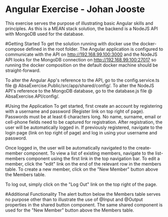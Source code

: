 # Angular Exercise - Johan Jooste
This exercise serves the purpose of illustrating basic Angular skills and principles. 
As this is a MEAN stack solution, the backend is a NodeJS API with MongoDB used for the database.

#Getting Started
To get the solution running with docker use the docker-compose defined in the root folder. The Angular application is configured to communicate with the API on http://192.168.99.100:3000 and the NodeJS API looks for the MongoDB connection on http://192.168.99.100:27017
so running the docker composition on the default docker machine should be straight-forward.

To alter the Angular App's reference to the API, go to the config.service.ts file @ AbsaExercise.Public/src/app/shared/config/.
To alter the NodeJS API's reference to the MongoDB database, go to the database.js file @ AbsaExercise.API/config/.

#Using the Application
To get started, first create an account by registering with a username and password (Register link on top right of page). Passwords must be at least 6 characters long. No name, surname, email or cell-phone fields need to be captured for registration. After registration, the user will be automatically logged in. If previously registered, navigate to the login page (link on top right of page) and log in using your username and password. 

Once logged in, the user will be automatically navigated to the create-member component. To view a list of existing members, navigate to the list-members component using the first link in the top navigation bar. To edit a member, click the "edit" link on the end of the relevant row in the members table. To create a new member, click on the "New Member" button above the Members table.

To log out, simply click on the "Log Out" link on the top right of the page.

#Additional Functionality
The alert button below the Members table serves no purpose other than to illustrate the use of @Input and @Output properties in the shared button component. The same shared component is used for the "New Member" button above the Members table.

